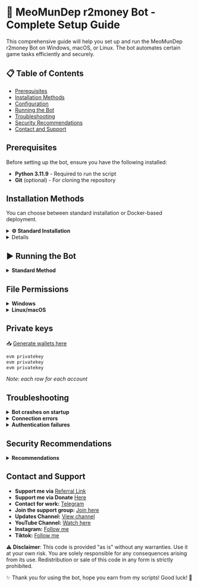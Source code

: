 # 🤖 MeoMunDep r2money Bot - Complete Setup Guide

This comprehensive guide will help you set up and run the MeoMunDep r2money Bot on Windows, macOS, or Linux. The bot automates certain game tasks efficiently and securely.

## 📋 Table of Contents

- [Prerequisites](#prerequisites)
- [Installation Methods](#installation-methods)
- [Configuration](#configuration)
- [Running the Bot](#running-the-bot)
- [Troubleshooting](#troubleshooting)
- [Security Recommendations](#security-recommendations)
- [Contact and Support](#contact-and-support)

## Prerequisites

Before setting up the bot, ensure you have the following installed:

- **Python 3.11.9** - Required to run the script
- **Git** (optional) - For cloning the repository

## Installation Methods

You can choose between standard installation or Docker-based deployment.

<details>
<summary><b>⚙️ Standard Installation</b></summary>

### 1. Install Python

<details>
<summary><b>Windows</b></summary>

- Download Python from [python.org](https://www.python.org/downloads/release/python-3119/)
- During installation, check "Add Python to PATH"
- Verify installation by opening Command Prompt and typing:
  ```bash
  python --version
  ```
  </details>

<details>
<summary><b>macOS</b></summary>

- Install [Homebrew](https://brew.sh/) first:
  ```bash
  /bin/bash -c "$(curl -fsSL https://raw.githubusercontent.com/Homebrew/install/HEAD/install.sh)"
  ```
- Install Python using Homebrew:
  ```bash
  brew install python
  ```
- Verify installation:
  ```bash
  python3 --version
  ```
  </details>

<details>
<summary><b>Linux</b></summary>

- For Ubuntu/Debian:
  ```bash
  sudo apt update
  sudo apt install python3 python3-pip -y
  ```
- For CentOS/RHEL:
  ```bash
  sudo yum install python3 python3-pip -y
  ```
- Verify installation:
  ```bash
  python3 --version
  ```
  </details>

### 2. Install Git (Optional)

<details>
<summary><b>Windows</b></summary>

- Download from [git-scm.com](https://git-scm.com/download/win)
- Use default settings during installation
</details>

<details>
<summary><b>macOS</b></summary>

```bash
brew install git
```

</details>

<details>
<summary><b>Linux (Debian/Ubuntu)</b></summary>

```bash
sudo apt install git -y
```

</details>

### 3. Clone Repository (If using Git)

```bash
git clone https://github.com/MeoMunDep/r2money.git
cd r2money
```

</details>

<details>

## Configuration

### Required Files

Ensure you have the following files in your folder:

- `meomundep.py` - Main bot script
- `.env` - Configuration file
- `privateKeys.txt` - Bot data

### Configurations (.env)

Edit the `.env` file to customize the bot's behavior:

#### Configuration Parameters Table

| Field                  | Type              | Description                                    | Example Value |
| ---------------------- | ----------------- | ---------------------------------------------- | ------------- |
| `ADD_LIQUIDITY`        | Boolean           | Enable adding liquidity                        | `true`        |
| `ADD_LIQUIDITY_TIMES`  | Integer           | Number of times to add liquidity               | `3`           |
| `ADD_LIQUIDITY_AMOUNT` | Array \[min, max] | Random liquidity amount range                  | `[1, 11]`     |
| `DEPOSIT`              | Boolean           | Enable deposit action                          | `true`        |
| `DEPOSIT_TIMES`        | Integer           | Number of deposit transactions                 | `1`           |
| `DEPOSIT_AMOUNT`       | Array \[min, max] | Random deposit amount range                    | `[1, 11]`     |
| `SWAP`                 | Boolean           | Enable token swap                              | `true`        |
| `SWAP_TIMES`           | Integer           | Number of swap transactions                    | `1`           |
| `SWAP_AMOUNT`          | Array \[min, max] | Random swap amount range                       | `[10, 20]`    |
| `STAKE`                | Boolean           | Enable staking                                 | `true`        |
| `STAKE_TIMES`          | Integer           | Number of staking actions                      | `1`           |
| `STAKE_AMOUNT`         | Array \[min, max] | Random stake amount range                      | `[10, 20]`    |
| `WITHDRAW`             | Boolean           | Enable withdrawals                             | `true`        |
| `WITHDRAW_TIMES`       | Integer           | Number of withdrawal transactions              | `1`           |
| `WITHDRAW_AMOUNT`      | Array \[min, max] | Random withdrawal amount range                 | `[1, 11]`     |
| `CLAIM`                | Boolean           | Enable claim rewards                           | `true`        |
| `CLAIM_TIMES`          | Integer           | Number of reward claims                        | `1`           |
| `CLAIM_AMOUNT`         | Array \[min, max] | Random claim amount range                      | `[1, 11]`     |
| `REFERRAL`             | Boolean           | Enable using referral codes                    | `true`        |
| `REFERRAL_TIMES`       | Integer           | Number of referral code usages                 | `10`          |
| `INTERVAL_SECONDS`     | Integer           | Time interval between task rounds (in seconds) | `86400`       |

</details>

## ▶️ Running the Bot

<details>
<summary><b>Standard Method</b></summary>

### Windows

```bash
python meomundep.py
```

Or double-click the provided `run.bat` file.

### macOS/Linux

```bash
python3 meomundep.py
```

Or make the script executable and run:

```bash
chmod +x run.sh && ./run.sh
```

</details>

## File Permissions

<details>
<summary><b>Windows</b></summary>

```powershell
Set-ExecutionPolicy -Scope Process -ExecutionPolicy Bypass
```

</details>

<details>
<summary><b>Linux/macOS</b></summary>

```bash
chmod 600 configs.json privateKeys.txt .env meomundep.py
```

</details>

## Private keys

📥 [Generate wallets here](https://github.com/MeoMunDep/Automatic-Ultimate-Create-Wallets-for-Airdrop)

```txt
evm privatekey
evm privatekey
evm privatekey
```

_Note: each row for each account_

## Troubleshooting

<details>
<summary><b>Bot crashes on startup</b></summary>

- Ensure all required packages are installed
- Check your Python version (Python 3.11.9 required)
- Verify configuration file format
</details>

<details>
<summary><b>Connection errors</b></summary>

- Check your internet connection
- Verify proxy settings if using proxies
- Check if the required endpoints are accessible
</details>

<details>
<summary><b>Authentication failures</b></summary>

- Ensure your privatekey is correct
</details>

## Security Recommendations

<details>
<summary><b>Recommendations</b></summary>

1. **Data Protection**:

   - Keep your `privateKeys.txt` and configuration files secure
   - Use file permissions to restrict access

2. **Docker Security**:

   - Run Docker containers as non-root user:
     ```bash
     docker run -u 1000:1000 meomundep-bot
     ```
   - Keep your Docker installation up-to-date

</details>

## Contact and Support

- **Support me via** [Referral Link](https://r2.money?code=M2Y7E)
- **Support me via Donate** [Here](https://t.me/KeoAirDropFreeNe/312/27801)
- **Contact for work:** [Telegram](https://t.me/MeoMunDep)
- **Join the support group:** [Join here](https://t.me/KeoAirDropFreeNe)
- **Updates Channel:** [View channel](https://t.me/KeoAirDropFreeNee)
- **YouTube Channel:** [Watch here](https://www.youtube.com/@keoairdropfreene)
- **Instagram:** [Follow me](https://www.instagram.com/meomundep)
- **Tiktok:** [Follow me](https://www.tiktok.com/@meomundep)

⚠️ **Disclaimer**: This code is provided "as is" without any warranties. Use it at your own risk. You are solely responsible for any consequences arising from its use. Redistribution or sale of this code in any form is strictly prohibited.

✨ Thank you for using the bot, hope you earn from my scripts! Good luck! 🚀
